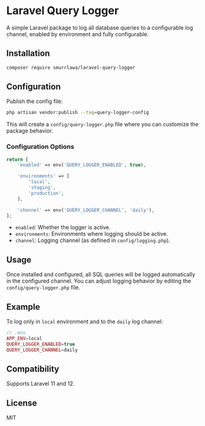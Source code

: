 # Laravel Query Logger
A simple Laravel package to log all database queries to a configurable log channel, enabled by environment and fully configurable.

## Installation
```bash
composer require smurrlawa/laravel-query-logger
```

## Configuration
Publish the config file:

```bash
php artisan vendor:publish --tag=query-logger-config
```

This will create a `config/query-logger.php` file where you can customize the package behavior.

### Configuration Options
```php
return [
    'enabled' => env('QUERY_LOGGER_ENABLED', true),

    'environments' => [
        'local',
        'staging',
        'production',
    ],

    'channel' => env('QUERY_LOGGER_CHANNEL', 'daily'),
];
```

- `enabled`: Whether the logger is active.
- `environments`: Environments where logging should be active.
- `channel`: Logging channel (as defined in `config/logging.php`).

## Usage
Once installed and configured, all SQL queries will be logged automatically in the configured channel.
You can adjust logging behavior by editing the `config/query-logger.php` file.

## Example
To log only in `local` environment and to the `daily` log channel:

```php
// .env
APP_ENV=local
QUERY_LOGGER_ENABLED=true
QUERY_LOGGER_CHANNEL=daily
```

## Compatibility
Supports Laravel 11 and 12.

## License
MIT
